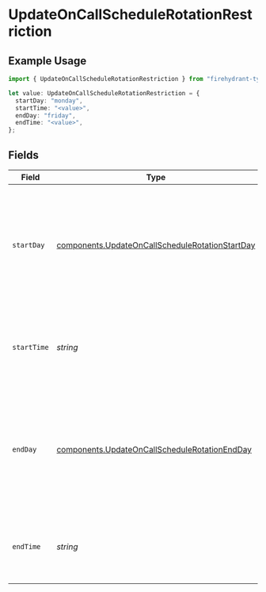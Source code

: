 # UpdateOnCallScheduleRotationRestriction

## Example Usage

```typescript
import { UpdateOnCallScheduleRotationRestriction } from "firehydrant-typescript-sdk/models/components";

let value: UpdateOnCallScheduleRotationRestriction = {
  startDay: "monday",
  startTime: "<value>",
  endDay: "friday",
  endTime: "<value>",
};
```

## Fields

| Field                                                                                                              | Type                                                                                                               | Required                                                                                                           | Description                                                                                                        |
| ------------------------------------------------------------------------------------------------------------------ | ------------------------------------------------------------------------------------------------------------------ | ------------------------------------------------------------------------------------------------------------------ | ------------------------------------------------------------------------------------------------------------------ |
| `startDay`                                                                                                         | [components.UpdateOnCallScheduleRotationStartDay](../../models/components/updateoncallschedulerotationstartday.md) | :heavy_check_mark:                                                                                                 | The day of the week on which the restriction should start, as its long-form name (e.g. "monday", "tuesday", etc).  |
| `startTime`                                                                                                        | *string*                                                                                                           | :heavy_check_mark:                                                                                                 | An ISO8601 time string specifying when the restriction should start.                                               |
| `endDay`                                                                                                           | [components.UpdateOnCallScheduleRotationEndDay](../../models/components/updateoncallschedulerotationendday.md)     | :heavy_check_mark:                                                                                                 | The day of the week on which the restriction should end, as its long-form name (e.g. "monday", "tuesday", etc).    |
| `endTime`                                                                                                          | *string*                                                                                                           | :heavy_check_mark:                                                                                                 | An ISO8601 time string specifying when the restriction should end.                                                 |